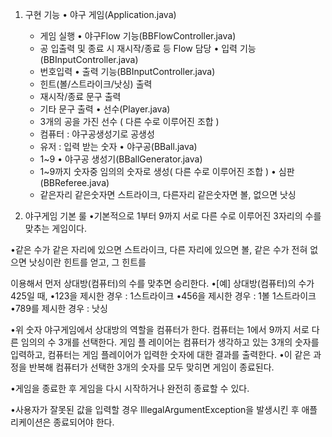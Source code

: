 1. 구현 기능
   • 야구 게임(Application.java)
     - 게임 실행
   • 야구Flow 기능(BBFlowController.java)
     - 공 입출력 및 종료 시 재시작/종료 등 Flow 담당
   • 입력 기능(BBInputController.java)
     - 번호입력
   • 출력 기능(BBInputController.java)
     - 힌트(볼/스트라이크/낫싱) 출력
     - 재시작/종료 문구 출력
     - 기타 문구 출력
   • 선수(Player.java)
     - 3개의 공을 가진 선수 ( 다른 수로 이루어진 조합 )
     - 컴퓨터 : 야구공생성기로 공생성
     - 유저 : 입력 받는 숫자
   • 야구공(BBall.java)
     - 1~9
   • 야구공 생성기(BBallGenerator.java)
     - 1~9까지 숫자중 임의의 숫자로 생성( 다른 수로 이루어진 조합 )
   • 심판(BBReferee.java)
     - 같은자리 같은숫자면 스트라이크, 다른자리 같은숫자면 볼, 없으면 낫싱

2. 야구게임 기본 룰
•기본적으로 1부터 9까지 서로 다른 수로 이루어진 3자리의 수를 맞추는 게임이다.

•같은 수가 같은 자리에 있으면 스트라이크, 다른 자리에 있으면 볼, 같은 수가 전혀 없으면 낫싱이란 힌트를 얻고, 그 힌트를

이용해서 먼저 상대방(컴퓨터)의 수를 맞추면 승리한다. •[예] 상대방(컴퓨터)의 수가 425일 때,
•123을 제시한 경우 : 1스트라이크 •456을 제시한 경우 : 1볼 1스트라이크 •789를 제시한 경우 : 낫싱

•위 숫자 야구게임에서 상대방의 역할을 컴퓨터가 한다. 컴퓨터는 1에서 9까지 서로 다른 임의의 수 3개를 선택한다. 
 게임 플 레이어는 컴퓨터가 생각하고 있는 3개의 숫자를 입력하고, 컴퓨터는 게임 플레이어가 입력한 숫자에 대한 결과를 출력한다.
•이 같은 과정을 반복해 컴퓨터가 선택한 3개의 숫자를 모두 맞히면 게임이 종료된다.

•게임을 종료한 후 게임을 다시 시작하거나 완전히 종료할 수 있다.

•사용자가 잘못된 값을 입력할 경우 IllegalArgumentException을 발생시킨 후 애플리케이션은 종료되어야 한다.
